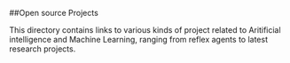 ##Open source Projects

This directory contains links to various kinds of project related to Aritificial intelligence and Machine Learning, ranging from reflex agents to latest research projects.

